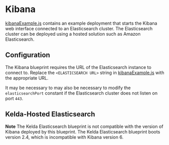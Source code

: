 # Kibana

[kibanaExample.js](kibanaExample.js) contains an example deployment that starts
the Kibana web interface connected to an Elasticsearch cluster. The
Elasticsearch cluster can be deployed using a hosted solution such as Amazon
Elasticsearch.

## Configuration

The Kibana blueprint requires the URL of the Elasticsearch instance to connect
to. Replace the `<ELASTICSEARCH URL>` string in
[kibanaExample.js](./kibanaExample.js) with the appropriate URL.

It may be necessary to may also be necessary to modify the `elasticsearchPort`
constant if the Elasticsearch cluster does not listen on port `443`.

## Kelda-Hosted Elasticsearch

**Note** The Kelda Elasticsearch blueprint is not compatible with the version
of Kibana deployed by this blueprint. The Kelda Elasticsearch blueprint boots
version 2.4, which is incompatible with Kibana version 6.
